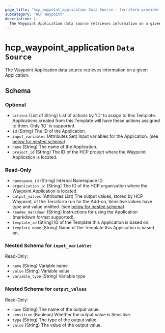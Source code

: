```yaml
---
page_title: "hcp_waypoint_application Data Source - terraform-provider-hcp"
subcategory: "HCP Waypoint"
description: |-
  The Waypoint Application data source retrieves information on a given Application.
---
```


# hcp_waypoint_application `Data Source`



The Waypoint Application data source retrieves information on a given Application.

<!-- schema generated by tfplugindocs -->
## Schema

### Optional

- `actions` (List of String) List of actions by 'ID' to assign to this Template. Applications created from this Template will have these actions assigned to them. Only 'ID' is supported.
- `id` (String) The ID of the Application.
- `input_variables` (Attributes Set) Input variables for the Application. (see [below for nested schema](#nestedatt--input_variables))
- `name` (String) The name of the Application.
- `project_id` (String) The ID of the HCP project where the Waypoint Application is located.

### Read-Only

- `namespace_id` (String) Internal Namespace ID.
- `organization_id` (String) The ID of the HCP organization where the Waypoint Application is located.
- `output_values` (Attributes List) The output values, stored by HCP Waypoint, of the Terraform run for the Add-on, Sensitive values have type and value omitted. (see [below for nested schema](#nestedatt--output_values))
- `readme_markdown` (String) Instructions for using the Application (markdown format supported).
- `template_id` (String) ID of the Template this Application is based on.
- `template_name` (String) Name of the Template this Application is based on.

<a id="nestedatt--input_variables"></a>
### Nested Schema for `input_variables`

Read-Only:

- `name` (String) Variable name
- `value` (String) Variable value
- `variable_type` (String) Variable type


<a id="nestedatt--output_values"></a>
### Nested Schema for `output_values`

Read-Only:

- `name` (String) The name of the output value.
- `sensitive` (Boolean) Whether the output value is Sensitive.
- `type` (String) The type of the output value.
- `value` (String) The value of the output value.

